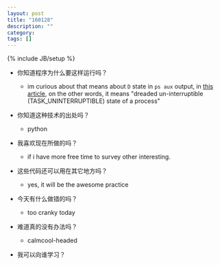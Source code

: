 ```yaml
---
layout: post
title: "160128"
description: ""
category: 
tags: []
---
```

{% include JB/setup %}

* 你知道程序为什么要这样运行吗？
  * im curious about that means about `D` state in `ps aux` output, in [this article](http://stackoverflow.com/a/20423624), on the other words, it means "dreaded un-interruptible (TASK_UNINTERRUPTIBLE) state of a process"

* 你知道这种技术的出处吗？
  * python

* 我喜欢现在所做的吗？
  * if i have more free time to survey other interesting.

* 这些代码还可以用在其它地方吗？
  * yes, it will be the awesome practice

* 今天有什么做错的吗？
  * too cranky today

* 难道真的没有办法吗？
  * calmcool-headed 

* 我可以向谁学习？
 
